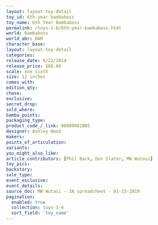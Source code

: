 ```yaml
---
layout: layout-toy-detail 
toy_id: 6th-year-bambaboss
toy_name: 6th Year Bambaboss
permalink: /toys-1-6/6th-year-bambaboss.html
world: Bambaboss
world_abr: BAM
character_base: 
layout: layout-toy-detail
categories: 
release_date: 6/22/2014
release_price: $66.66 
scale: one sixth
size: 12 inches
comes_with: 
edition_qty: 
chase: 
exclusive: 
secret_drop: 
sold_where: 
bamba_points: 
packaging_type: 
product_code_/_link: 00000001BBS
designer: Ashley Wood
makers: 
points_of_articulation: 
variants: 
you_might_also_like: 
article_contributors: [Phil Back, Don Slater, MW Wutasi]
toy_pics: 
backstory: 
sale_type: 
event_exclusive: 
event_details: 
source_doc: MW Wutasi - 3A spreadsheet - 01-15-2019
pagination: 
  enabled: true
  collection: toys-1-6
  sort_field: 'toy_name'
---
```

